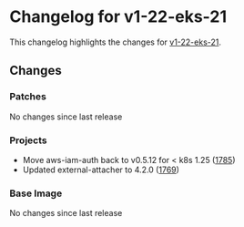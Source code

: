 # Changelog for v1-22-eks-21

This changelog highlights the changes for [v1-22-eks-21](https://github.com/aws/eks-distro/tree/v1-22-eks-21).

## Changes

### Patches
No changes since last release

### Projects
* Move aws-iam-auth back to v0.5.12 for < k8s 1.25 ([1785](https://github.com/aws/eks-distro/pull/1785))
* Updated external-attacher to 4.2.0 ([1769](https://github.com/aws/eks-distro/pull/1769))

### Base Image
No changes since last release

